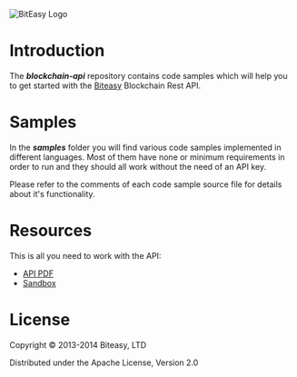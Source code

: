 ![BitEasy Logo](https://www.biteasy.com/assets/logos/logo.png)

# Introduction

The ***blockchain-api*** repository contains code samples which will help you to get started with the [Biteasy](https://www.biteasy.com) Blockchain Rest API.

# Samples

In the ***samples*** folder you will find various code samples implemented in different languages. Most of them have none or minimum requirements in order to run and they should all work without the need of an API key.

Please refer to the comments of each code sample source file for details about it's functionality.

# Resources

This is all you need to work with the API:

* [API PDF](https://www.biteasy.com/docs/biteasy_blockchain_api_v1.pdf)
* [Sandbox](https://sandbox.biteasy.com)

# License

Copyright © 2013-2014 Biteasy, LTD 

Distributed under the Apache License, Version 2.0